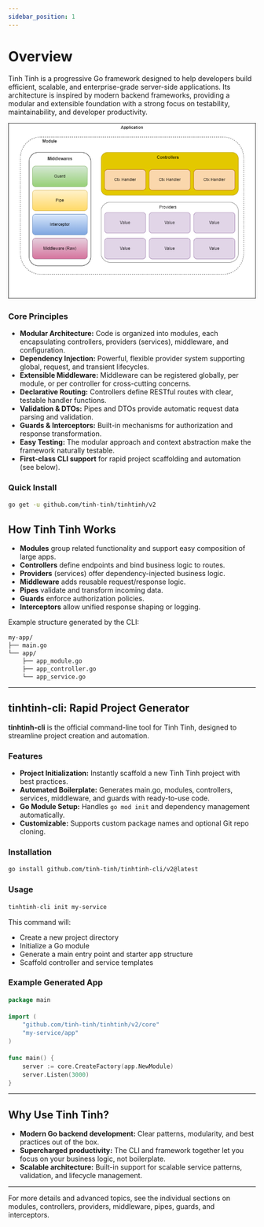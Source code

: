 ```yaml
---
sidebar_position: 1
---
```


# Overview

Tinh Tinh is a progressive Go framework designed to help developers build efficient, scalable, and enterprise-grade server-side applications. Its architecture is inspired by modern backend frameworks, providing a modular and extensible foundation with a strong focus on testability, maintainability, and developer productivity.

![image](./img/overview.png)

### Core Principles

- **Modular Architecture:** Code is organized into modules, each encapsulating controllers, providers (services), middleware, and configuration.
- **Dependency Injection:** Powerful, flexible provider system supporting global, request, and transient lifecycles.
- **Extensible Middleware:** Middleware can be registered globally, per module, or per controller for cross-cutting concerns.
- **Declarative Routing:** Controllers define RESTful routes with clear, testable handler functions.
- **Validation & DTOs:** Pipes and DTOs provide automatic request data parsing and validation.
- **Guards & Interceptors:** Built-in mechanisms for authorization and response transformation.
- **Easy Testing:** The modular approach and context abstraction make the framework naturally testable.
- **First-class CLI support** for rapid project scaffolding and automation (see below).

### Quick Install

```bash
go get -u github.com/tinh-tinh/tinhtinh/v2
```

## How Tinh Tinh Works

- **Modules** group related functionality and support easy composition of large apps.
- **Controllers** define endpoints and bind business logic to routes.
- **Providers** (services) offer dependency-injected business logic.
- **Middleware** adds reusable request/response logic.
- **Pipes** validate and transform incoming data.
- **Guards** enforce authorization policies.
- **Interceptors** allow unified response shaping or logging.

Example structure generated by the CLI:

```
my-app/
├── main.go
└── app/
    ├── app_module.go
    ├── app_controller.go
    └── app_service.go
```

---

## tinhtinh-cli: Rapid Project Generator

**tinhtinh-cli** is the official command-line tool for Tinh Tinh, designed to streamline project creation and automation.

### Features

- **Project Initialization:** Instantly scaffold a new Tinh Tinh project with best practices.
- **Automated Boilerplate:** Generates main.go, modules, controllers, services, middleware, and guards with ready-to-use code.
- **Go Module Setup:** Handles `go mod init` and dependency management automatically.
- **Customizable:** Supports custom package names and optional Git repo cloning.

### Installation

```bash
go install github.com/tinh-tinh/tinhtinh-cli/v2@latest
```

### Usage

```bash
tinhtinh-cli init my-service
```

This command will:
- Create a new project directory
- Initialize a Go module
- Generate a main entry point and starter app structure
- Scaffold controller and service templates

### Example Generated App

```go
package main

import (
    "github.com/tinh-tinh/tinhtinh/v2/core"
    "my-service/app"
)

func main() {
    server := core.CreateFactory(app.NewModule)
    server.Listen(3000)
}
```

---

## Why Use Tinh Tinh?

- **Modern Go backend development:** Clear patterns, modularity, and best practices out of the box.
- **Supercharged productivity:** The CLI and framework together let you focus on your business logic, not boilerplate.
- **Scalable architecture:** Built-in support for scalable service patterns, validation, and lifecycle management.

---

For more details and advanced topics, see the individual sections on modules, controllers, providers, middleware, pipes, guards, and interceptors.